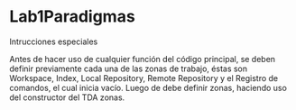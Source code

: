 # Lab1Paradigmas

Intrucciones especiales

Antes de hacer uso de cualquier función del código principal, se deben definir previamente cada una de las zonas de trabajo, éstas son Workspace, Index, Local Repository, Remote Repository y el Registro de comandos, el cual inicia vacío. Luego de debe definir  zonas, haciendo uso del constructor del TDA zonas.
